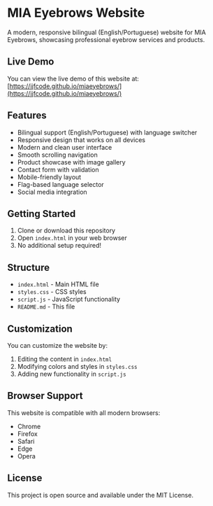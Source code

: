 # MIA Eyebrows Website

A modern, responsive bilingual (English/Portuguese) website for MIA Eyebrows, showcasing professional eyebrow services and products.

## Live Demo

You can view the live demo of this website at: [https://jjfcode.github.io/miaeyebrows/](https://jjfcode.github.io/miaeyebrows/)

## Features

- Bilingual support (English/Portuguese) with language switcher
- Responsive design that works on all devices
- Modern and clean user interface
- Smooth scrolling navigation
- Product showcase with image gallery
- Contact form with validation
- Mobile-friendly layout
- Flag-based language selector
- Social media integration

## Getting Started

1. Clone or download this repository
2. Open `index.html` in your web browser
3. No additional setup required!

## Structure

- `index.html` - Main HTML file
- `styles.css` - CSS styles
- `script.js` - JavaScript functionality
- `README.md` - This file

## Customization

You can customize the website by:

1. Editing the content in `index.html`
2. Modifying colors and styles in `styles.css`
3. Adding new functionality in `script.js`

## Browser Support

This website is compatible with all modern browsers:
- Chrome
- Firefox
- Safari
- Edge
- Opera

## License

This project is open source and available under the MIT License. 